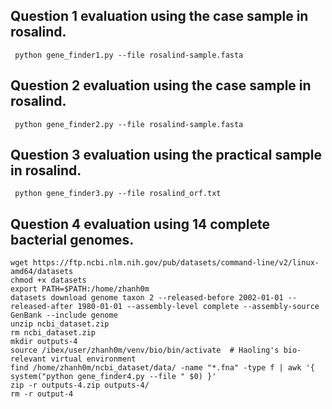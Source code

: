 ## Question 1 evaluation using the case sample in rosalind.

```shell
 python gene_finder1.py --file rosalind-sample.fasta
```

## Question 2 evaluation using the case sample in rosalind.

```shell
 python gene_finder2.py --file rosalind-sample.fasta
```

## Question 3 evaluation using the practical sample in rosalind.

```shell
 python gene_finder3.py --file rosalind_orf.txt
```

## Question 4 evaluation using 14 complete bacterial genomes.

```shell
wget https://ftp.ncbi.nlm.nih.gov/pub/datasets/command-line/v2/linux-amd64/datasets
chmod +x datasets
export PATH=$PATH:/home/zhanh0m
datasets download genome taxon 2 --released-before 2002-01-01 --released-after 1980-01-01 --assembly-level complete --assembly-source GenBank --include genome
unzip ncbi_dataset.zip
rm ncbi_dataset.zip
mkdir outputs-4
source /ibex/user/zhanh0m/venv/bio/bin/activate  # Haoling's bio-relevant virtual environment
find /home/zhanh0m/ncbi_dataset/data/ -name "*.fna" -type f | awk '{ system("python gene_finder4.py --file " $0) }'
zip -r outputs-4.zip outputs-4/
rm -r output-4
```
